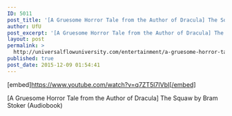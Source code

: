 ```yaml
---
ID: 5011
post_title: '[A Gruesome Horror Tale from the Author of Dracula] The Squaw by Bram Stoker'
author: UfU
post_excerpt: '[A Gruesome Horror Tale from the Author of Dracula] The Squaw by Bram Stoker (Audiobook)'
layout: post
permalink: >
  http://universalflowuniversity.com/entertainment/a-gruesome-horror-tale-from-the-author-of-dracula-the-squaw-by-bram-stoker/
published: true
post_date: 2015-12-09 01:54:41
---
```

[embed]https://www.youtube.com/watch?v=q7ZT5l7IVbI[/embed]<br>
<p>[A Gruesome Horror Tale from the Author of Dracula] The Squaw by Bram Stoker (Audiobook)</p>
